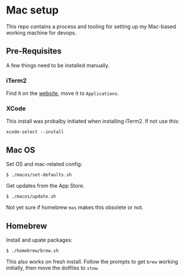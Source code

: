 # Mac setup

This repo contains a process and tooling for setting up my Mac-based working machine for devops.

## Pre-Requisites

A few things need to be installed manually.

### iTerm2

Find it on the [website](https://iterm2.com/), move it to `Applications`.

### XCode

This install was probalby initiated when installing iTerm2. If not use this:

    xcode-select --install

## Mac OS

Set OS and mac-related config:

    $ ./macos/set-defaults.sh

Get updates from the App Store.

    $ ./macos/update.sh

Not yet sure if homebrew `mas` makes this obsolete or not.

## Homebrew

Install and upate packages:

    $ ./homebrew/brew.sh

This also works on fresh install. Follow the prompts to get `brew` working initially, then move the dotfiles to `stow`.